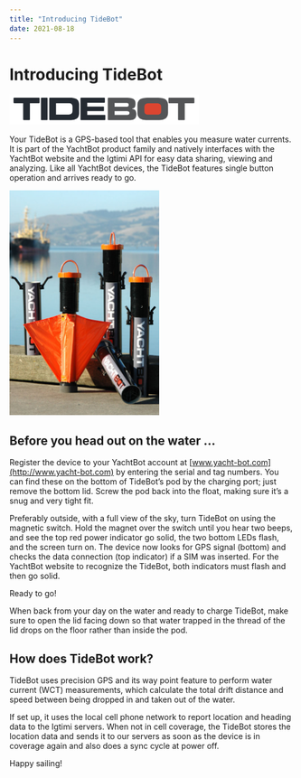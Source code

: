 ```yaml
---
title: "Introducing TideBot"
date: 2021-08-18
---
```

# Introducing TideBot

<img src="../../../assets/images/blob1446767118738.png" alt=""  height="54px" />

  

Your TideBot is a GPS-based tool that enables you measure water currents. It is part of the YachtBot product family and natively interfaces with the YachtBot website and the Igtimi API for easy data sharing, viewing and analyzing. Like all YachtBot devices, the TideBot features single button operation and arrives ready to go.   

  

<img src="../../../assets/images/blob1446767057800.jpeg" alt="" width="265px" height="398px" />

Before you head out on the water …
----------------------------------

  

Register the device to your YachtBot account at [www.yacht-bot.com](http://www.yacht-bot.com) by entering the serial and tag numbers. You can find these on the bottom of TideBot’s pod by the charging port; just remove the bottom lid. Screw the pod back into the float, making sure it’s a snug and very tight fit.  

  

Preferably outside, with a full view of the sky, turn TideBot on using the magnetic switch. Hold the magnet over the switch until you hear two beeps, and see the top red power indicator go solid, the two bottom LEDs flash, and the screen turn on. The device now looks for GPS signal (bottom) and checks the data connection (top indicator) if a SIM was inserted. For the YachtBot website to recognize the TideBot, both indicators must flash and then go solid.

  

Ready to go!  

  

When back from your day on the water and ready to charge TideBot, make sure to open the lid facing down so that water trapped in the thread of the lid drops on the floor rather than inside the pod.

  

How does TideBot work?
----------------------

TideBot uses precision GPS and its way point feature to perform water current (WCT) measurements, which calculate the total drift distance and speed between being dropped in and taken out of the water.

  

If set up, it uses the local cell phone network to report location and heading data to the Igtimi servers. When not in cell coverage, the TideBot stores the location data and sends it to our servers as soon as the device is in coverage again and also does a sync cycle at power off.

  

  

Happy sailing!